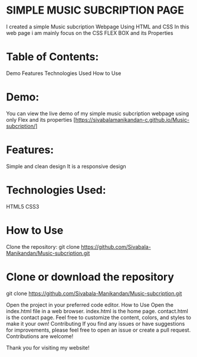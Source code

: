 # SIMPLE MUSIC SUBCRIPTION PAGE
  I created a simple Music subcription Webpage Using HTML and CSS
  In this web page i am mainly focus on the CSS FLEX BOX and its Properties

# Table of Contents:
Demo
Features
Technologies Used
How to Use


# Demo:
You can view the live demo of my simple music subcription webpage using only Flex and its properties [https://sivabalamanikandan-c.github.io/Music-subcription/]

# Features:
Simple and clean design
It is a responsive design

# Technologies Used:
HTML5
CSS3

# How to Use
Clone the repository: git clone https://github.com/Sivabala-Manikandan/Music-subcription.git

# Clone or download the repository
git clone https://github.com/Sivabala-Manikandan/Music-subcription.git

Open the project in your preferred code editor. How to Use Open the index.html file in a web browser. index.html is the home page. contact.html is the contact page. Feel free to customize the content, colors, and styles to make it your own! 
Contributing If you find any issues or have suggestions for improvements, please feel free to open an issue or create a pull request. Contributions are welcome!

Thank you for visiting my website!
